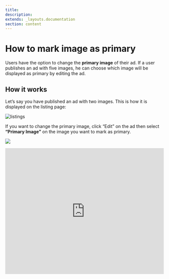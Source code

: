 ```yaml
---
title:
description:
extends: _layouts.documentation
section: content
---
```


# How to mark image as primary


Users have the option to change the **primary image** of their ad. If a user publishes an ad with five images, he can choose which image will be displayed as primary by editing the ad. 


## How it works

Let’s say you have published an ad with two images. This is how it is displayed on the listing page:

![listings](https://raw.githubusercontent.com/yclas/guides/master/images/listings11.jpg)

If you want to change the primary image,  click “Edit” on the ad then select **“Primary Image”**  on the image you want to mark as primary.

 ![](https://raw.githubusercontent.com/yclas/guides/master/images/listings22.jpg)



<iframe width="100%" height="400px" src="https://www.youtube.com/embed/3Ub5zv_M34o" title="Yclas video" frameborder="0" allow="accelerometer; autoplay; clipboard-write; encrypted-media; gyroscope; picture-in-picture" allowfullscreen></iframe>
 


